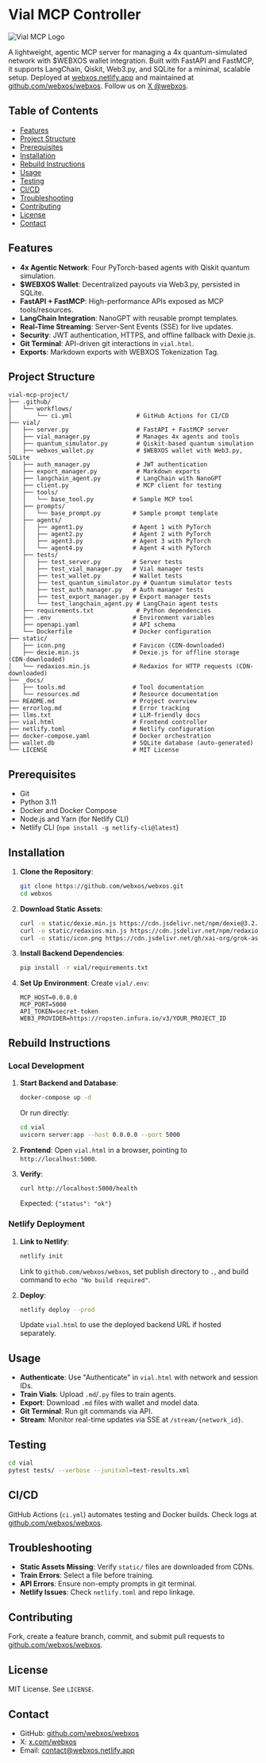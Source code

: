 # Vial MCP Controller

![Vial MCP Logo](static/icon.png)

A lightweight, agentic MCP server for managing a 4x quantum-simulated network with $WEBXOS wallet integration. Built with FastAPI and FastMCP, it supports LangChain, Qiskit, Web3.py, and SQLite for a minimal, scalable setup. Deployed at [webxos.netlify.app](https://webxos.netlify.app) and maintained at [github.com/webxos/webxos](https://github.com/webxos/webxos). Follow us on [X @webxos](https://x.com/webxos).

## Table of Contents
- [Features](#features)
- [Project Structure](#project-structure)
- [Prerequisites](#prerequisites)
- [Installation](#installation)
- [Rebuild Instructions](#rebuild-instructions)
- [Usage](#usage)
- [Testing](#testing)
- [CI/CD](#cicd)
- [Troubleshooting](#troubleshooting)
- [Contributing](#contributing)
- [License](#license)
- [Contact](#contact)

## Features
- **4x Agentic Network**: Four PyTorch-based agents with Qiskit quantum simulation.
- **$WEBXOS Wallet**: Decentralized payouts via Web3.py, persisted in SQLite.
- **FastAPI + FastMCP**: High-performance APIs exposed as MCP tools/resources.
- **LangChain Integration**: NanoGPT with reusable prompt templates.
- **Real-Time Streaming**: Server-Sent Events (SSE) for live updates.
- **Security**: JWT authentication, HTTPS, and offline fallback with Dexie.js.
- **Git Terminal**: API-driven git interactions in `vial.html`.
- **Exports**: Markdown exports with WEBXOS Tokenization Tag.

## Project Structure
```
vial-mcp-project/
├── .github/
│   └── workflows/
│       └── ci.yml                  # GitHub Actions for CI/CD
├── vial/
│   ├── server.py                   # FastAPI + FastMCP server
│   ├── vial_manager.py             # Manages 4x agents and tools
│   ├── quantum_simulator.py        # Qiskit-based quantum simulation
│   ├── webxos_wallet.py            # $WEBXOS wallet with Web3.py, SQLite
│   ├── auth_manager.py             # JWT authentication
│   ├── export_manager.py           # Markdown exports
│   ├── langchain_agent.py          # LangChain with NanoGPT
│   ├── client.py                   # MCP client for testing
│   ├── tools/
│   │   └── base_tool.py           # Sample MCP tool
│   ├── prompts/
│   │   └── base_prompt.py         # Sample prompt template
│   ├── agents/
│   │   ├── agent1.py              # Agent 1 with PyTorch
│   │   ├── agent2.py              # Agent 2 with PyTorch
│   │   ├── agent3.py              # Agent 3 with PyTorch
│   │   └── agent4.py              # Agent 4 with PyTorch
│   ├── tests/
│   │   ├── test_server.py         # Server tests
│   │   ├── test_vial_manager.py   # Vial manager tests
│   │   ├── test_wallet.py         # Wallet tests
│   │   ├── test_quantum_simulator.py # Quantum simulator tests
│   │   ├── test_auth_manager.py   # Auth manager tests
│   │   ├── test_export_manager.py # Export manager tests
│   │   └── test_langchain_agent.py # LangChain agent tests
│   ├── requirements.txt            # Python dependencies
│   ├── .env                       # Environment variables
│   ├── openapi.yaml               # API schema
│   └── Dockerfile                 # Docker configuration
├── static/
│   ├── icon.png                   # Favicon (CDN-downloaded)
│   ├── dexie.min.js               # Dexie.js for offline storage (CDN-downloaded)
│   └── redaxios.min.js            # Redaxios for HTTP requests (CDN-downloaded)
├── _docs/
│   ├── tools.md                   # Tool documentation
│   └── resources.md               # Resource documentation
├── README.md                      # Project overview
├── errorlog.md                    # Error tracking
├── llms.txt                       # LLM-friendly docs
├── vial.html                      # Frontend controller
├── netlify.toml                   # Netlify configuration
├── docker-compose.yaml            # Docker orchestration
├── wallet.db                      # SQLite database (auto-generated)
└── LICENSE                        # MIT License
```

## Prerequisites
- Git
- Python 3.11
- Docker and Docker Compose
- Node.js and Yarn (for Netlify CLI)
- Netlify CLI (`npm install -g netlify-cli@latest`)

## Installation
1. **Clone the Repository**:
   ```bash
   git clone https://github.com/webxos/webxos.git
   cd webxos
   ```

2. **Download Static Assets**:
   ```bash
   curl -o static/dexie.min.js https://cdn.jsdelivr.net/npm/dexie@3.2.4/dist/dexie.min.js
   curl -o static/redaxios.min.js https://cdn.jsdelivr.net/npm/redaxios@0.5.1/dist/redaxios.min.js
   curl -o static/icon.png https://cdn.jsdelivr.net/gh/xai-org/grok-assets/icon.png
   ```

3. **Install Backend Dependencies**:
   ```bash
   pip install -r vial/requirements.txt
   ```

4. **Set Up Environment**:
   Create `vial/.env`:
   ```plaintext
   MCP_HOST=0.0.0.0
   MCP_PORT=5000
   API_TOKEN=secret-token
   WEB3_PROVIDER=https://ropsten.infura.io/v3/YOUR_PROJECT_ID
   ```

## Rebuild Instructions
### Local Development
1. **Start Backend and Database**:
   ```bash
   docker-compose up -d
   ```
   Or run directly:
   ```bash
   cd vial
   uvicorn server:app --host 0.0.0.0 --port 5000
   ```

2. **Frontend**:
   Open `vial.html` in a browser, pointing to `http://localhost:5000`.

3. **Verify**:
   ```bash
   curl http://localhost:5000/health
   ```
   Expected: `{"status": "ok"}`

### Netlify Deployment
1. **Link to Netlify**:
   ```bash
   netlify init
   ```
   Link to `github.com/webxos/webxos`, set publish directory to `.`, and build command to `echo "No build required"`.

2. **Deploy**:
   ```bash
   netlify deploy --prod
   ```
   Update `vial.html` to use the deployed backend URL if hosted separately.

## Usage
- **Authenticate**: Use "Authenticate" in `vial.html` with network and session IDs.
- **Train Vials**: Upload `.md`/`.py` files to train agents.
- **Export**: Download `.md` files with wallet and model data.
- **Git Terminal**: Run git commands via API.
- **Stream**: Monitor real-time updates via SSE at `/stream/{network_id}`.

## Testing
```bash
cd vial
pytest tests/ --verbose --junitxml=test-results.xml
```

## CI/CD
GitHub Actions (`ci.yml`) automates testing and Docker builds. Check logs at [github.com/webxos/webxos](https://github.com/webxos/webxos).

## Troubleshooting
- **Static Assets Missing**: Verify `static/` files are downloaded from CDNs.
- **Train Errors**: Select a file before training.
- **API Errors**: Ensure non-empty prompts in git terminal.
- **Netlify Issues**: Check `netlify.toml` and repo linkage.

## Contributing
Fork, create a feature branch, commit, and submit pull requests to [github.com/webxos/webxos](https://github.com/webxos/webxos).

## License
MIT License. See `LICENSE`.

## Contact
- GitHub: [github.com/webxos/webxos](https://github.com/webxos/webxos)
- X: [x.com/webxos](https://x.com/webxos)
- Email: [contact@webxos.netlify.app](mailto:contact@webxos.netlify.app)